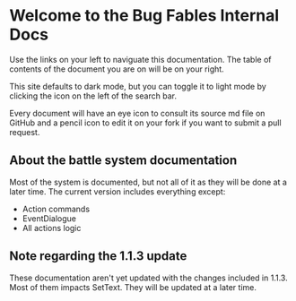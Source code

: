 # Welcome to the Bug Fables Internal Docs

Use the links on your left to naviguate this documentation. The table of contents of the document you are on will be on your right.

This site defaults to dark mode, but you can toggle it to light mode by clicking the icon on the left of the search bar.

Every document will have an eye icon to consult its source md file on GitHub and a pencil icon to edit it on your fork if you want to submit a pull request.

## About the battle system documentation
Most of the system is documented, but not all of it as they will be done at a later time. The current version includes everything except:

- Action commands
- EventDialogue
- All actions logic

## Note regarding the 1.1.3 update
These documentation aren't yet updated with the changes included in 1.1.3. Most of them impacts SetText. They will be updated at a later time.
